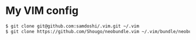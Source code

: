 # My VIM config
```bash
$ git clone git@github.com:samdoshi/.vim.git ~/.vim
$ git clone https://github.com/Shougo/neobundle.vim ~/.vim/bundle/neobundle.vim
```
